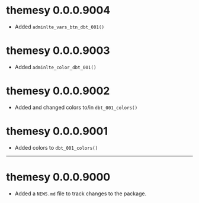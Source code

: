 # themesy 0.0.0.9004

- Added `adminlte_vars_btn_dbt_001()`

# themesy 0.0.0.9003

- Added `adminlte_color_dbt_001()`

# themesy 0.0.0.9002

- Added and changed colors to/in `dbt_001_colors()`

# themesy 0.0.0.9001

- Added colors to `dbt_001_colors()`

----------

# themesy 0.0.0.9000

- Added a `NEWS.md` file to track changes to the package.
